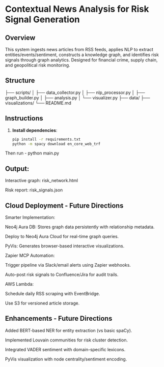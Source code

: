 # Contextual News Analysis for Risk Signal Generation

## Overview  
This system ingests news articles from RSS feeds, applies NLP to extract entities/events/sentiment, constructs a knowledge graph, and identifies risk signals through graph analytics. Designed for financial crime, supply chain, and geopolitical risk monitoring.

## Structure  

├── scripts/
│ ├── data_collector.py
│ ├── nlp_processor.py
│ ├── graph_builder.py
│ ├── analysis.py
│ └── visualizer.py
├── data/
├── visualizations/
└── README.md


## Instructions  
1. **Install dependencies**:  
   ```bash  
   pip install -r requirements.txt  
   python -m spacy download en_core_web_trf  

Then run - python main.py

## Output:

Interactive graph: risk_network.html

Risk report: risk_signals.json

## Cloud Deployment - Future Directions

Smarter Implementation:

Neo4j Aura DB: Stores graph data persistently with relationship metadata. 

Deploy to Neo4j Aura Cloud for real-time graph queries.

PyVis: Generates browser-based interactive visualizations.

Zapier MCP Automation:

Trigger pipeline via Slack/email alerts using Zapier webhooks.

Auto-post risk signals to Confluence/Jira for audit trails.

AWS Lambda: 

Schedule daily RSS scraping with EventBridge.

Use S3 for versioned article storage.

## Enhancements - Future Directions 

Added BERT-based NER for entity extraction (vs basic spaCy).

Implemented Louvain communities for risk cluster detection.

Integrated VADER sentiment with domain-specific lexicons.

PyVis visualization with node centrality/sentiment encoding.

